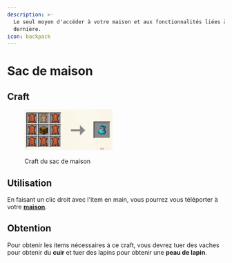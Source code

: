 ```yaml
---
description: >-
  Le seul moyen d'accéder à votre maison et aux fonctionnalités liées à cette
  dernière.
icon: backpack
---
```


# Sac de maison

## Craft

<figure><img src="../.gitbook/assets/image_2024-09-24_224225671.png" alt="" width="204"><figcaption><p>Craft du sac de maison</p></figcaption></figure>

## Utilisation

En faisant un clic droit avec l'item en main, vous pourrez vous téléporter à votre [**maison**](../commandes/maisons.md).

## Obtention

Pour obtenir les items nécessaires à ce craft, vous devrez tuer des vaches pour obtenir du **cuir** et tuer des lapins pour obtenir une **peau de lapin**.
